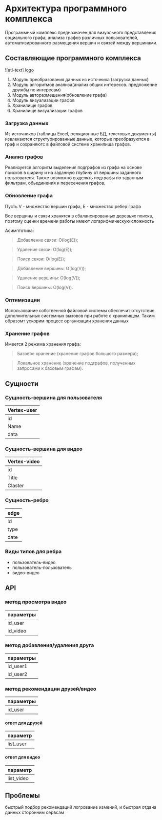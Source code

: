 # Архитектура программного комплекса

Программный комплекс предназначен для визуального представления социального графа, анализа графов различных пользователей, автоматизированного размещения вершин и связей между вершинами.


## Составляющие программного комплекса
![atl-text]
[logo](https://github.com/erofeevskiy-ia/Techno_DB_NOSQL/blob/master/Архитектура.png)


1. Модуль преобразования данных из источника (загрузка данных)
2. Модуль алгоритмов анализа(анализ общих интересов. предложение дружбы по интересам)
3. Модуль авторазмещения(обновление графа)
4. Модуль визуализации графов
5. Хранилище графов
6. Хранилище визуализации графов



### Загрузка данных
Из источников (таблицы Excel, реляционные БД, текстовые документы) извлекаются структурированные данные, которые преобразуются в граф и сохраняютс в файловой системе хранилища графов.

### Анализ графов
Реализуется алгоритм выделения подграфов из графа на основе поисков в ширину и на заданную глубину от вершины заданного пользователя.
Также возможно выделять подграфы по заданным фильтрам, обьединения и пересечения графов.

### Обновление графа
Пусть V - множество вершин графа, E - множество ребер графа

Все вершины и связи хранятся в сбалансированных деревьях поиска, поэтому оценки времени работы имеют логарифмическую сложность

Асимптотика:
> Добавление связи: O(log(E));

> Удаление связи: O(log(E));

> Поиск связи: O(log(E));

> Добавление вершины: O(log(V));

> Удаление вершины: O(log(V));

> Поиск вершины: O(log(V)).

### Оптимизации

Использование собственной файловой системы обеспечит отсутствие дополнительных системных вызовов при работе
с хранилищем. Таким образомт ускорим процесс организации хранения данных

### Хранение графов
Имеется 2 режима хранения графа:
> Базовое хранение (хранение графов большого размера);

> Локальное хранение (хранение подграфов, полученных запросами к базовым графам).


## Сущности
### Сущность-вершина для пользователя
|Vertex-user |
|------------|
|id     	 |
|Name   	 |
|data 		 |

### Сущность-вершина для видео
|Vertex-video|
|------------|
|id     	   |
|Title   	   |
|Claster	   |

### Сущность-ребро 
|edge	|
|-----|
|id   |
|type   |
|date 	|

### Виды типов для ребра
* пользователь-видео
* пользователь-пользователь
* видео-видео

## API
### метод просмотра видео

|параметры|
|---------|
|id_user|
|id_video|

### метод добавления/удаления друга 
|параметры|
|---------|
|id_user1|
|id_user2|

### метод рекомендации друзей/видео
|параметры|
|---------|
|id_user|

#### ответ для друзей
|параметр|
|---------|
|list_user|

#### ответ для видео
|параметр|
|---------|
|list_video|

## Проблемы
быстрый подбор рекомендаций
логрование измений, и быстрая отдача данных сторонним сервсам

